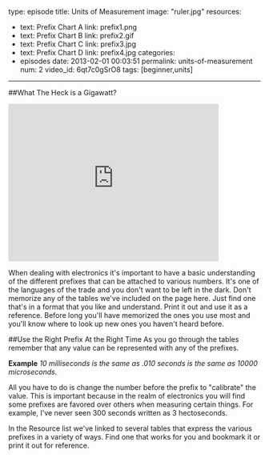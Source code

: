 type: episode
title: Units of Measurement
image: "ruler.jpg"
resources:
  - text: Prefix Chart A
    link: prefix1.png
  - text: Prefix Chart B
    link: prefix2.gif
  - text: Prefix Chart C
    link: prefix3.jpg
  - text: Prefix Chart D
    link: prefix4.jpg
categories:
  - episodes
date: 2013-02-01 00:03:51
permalink: units-of-measurement
num: 2
video_id: 6qt7c0gSrO8
tags: [beginner,units]
---

##What The Heck is a Gigawatt?
<iframe width="420" height="315" src="https://www.youtube-nocookie.com/embed/I5cYgRnfFDA?rel=0" frameborder="0" allowfullscreen></iframe>

When dealing with electronics it's important to have a basic understanding of the different prefixes that can be attached to various numbers.  It's one of the languages of the trade and you don't want to be left in the dark.  Don't memorize any of the tables we've included on the page here.  Just find one that's in a format that you like and understand.  Print it out and use it as a reference.  Before long you'll have memorized the ones you use most and you'll know where to look up new ones you haven't heard before.

##Use the Right Prefix At the Right Time
As you go through the tables remember that any value can be represented with any of the prefixes.

**Example**
_10 milliseconds is the same as .010 seconds is the same as 10000 microseconds._

All you have to do is change the number before the prefix to "calibrate" the value.  This is important because in the realm of electronics you will find some prefixes are favored over others when measuring certain things.  For example, I've never seen 300 seconds written as 3 hectoseconds.

In the Resource list we've linked to several tables that express the various prefixes in a variety of ways.  Find one that works for you and bookmark it or print it out for reference.